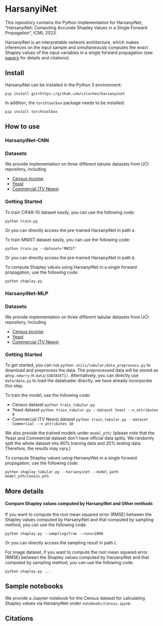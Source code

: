 # HarsanyiNet
This repository contains the Python implementation for HarsanyiNet, "HarsanyiNet: Computing Accurate Shapley Values in a Single Forward Propagation", ICML 2023.

HarsanyiNet is an interpretable network architecture, which makes inferences on the input sample and simultaneously computes the exact Shapley values of the input variables in a single forward propagation (see [papers]() for details and citations).

## Install
HarsanyiNet can be installed in the Python 3 environment:

`
pip install git+https://github.com/csluchen/harsanyinet
`

In addition, the `torchtoolbox` package needs to be installed:

`
pip install torchtoolbox
`



## How to use 
### HarsanyiNet-CNN
### Datasets

We provide implementation on three different tabular datasets from UCI repository, including

- [Census income](https://archive.ics.uci.edu/ml/datasets/census+income)
- [Yeast](https://archive.ics.uci.edu/ml/datasets/Yeast) 
- [Commercial (TV News)](http://archive.ics.uci.edu/ml/datasets/tv+news+channel+commercial+detection+dataset) 

### Getting Started
To train CIFAR-10 dataset easily, you can use the following code:

`
python train.py
`

Or you can directly access the pre-trained HarsanyiNet in path `A`.

To train MNIST dataset easily, you can use the following code:

`python train.py --dataset='MNIST'`


Or you can directly access the pre-trained HarsanyiNet in path `B`.

To compute Shapley values using HarsanyiNet in a single forward propagation, use the following code:

`
python shapley.py 
`





### HarsanyiNet-MLP

### Datasets

We provide implementation on three different tabular datasets from UCI repository, including

- [Census income](https://archive.ics.uci.edu/ml/datasets/census+income)
- [Yeast](https://archive.ics.uci.edu/ml/datasets/Yeast) 
- [Commercial (TV News)](http://archive.ics.uci.edu/ml/datasets/tv+news+channel+commercial+detection+dataset) 

### Getting Started

To get started, you can run `python utils/tabular/data_preprocess.py` to download and preprocess the data. The preprocessed data will be stored as  an`np.ndarry` in `data/{DATASET}/`. Alternatively, you can directly use `data/data.py` to load the dataloader directly, we have already incorporate this step. 

To train the model, use the following code:

- Census dataset `python train_tabular.py`
- Yeast dataset `python train_tabular.py --dataset Yeast --n_attributes 8`
- Commercial (TV News) dataset `python train_tabular.py --dataset Commercial --n_attributes 10`

We also provide the trained models under `model_pth/` (please note that the Yeast and Commercial dataset don't have official data splits. We randomly split the whole dataset into 80% training data and 20% testing data. Therefore, the results may vary.)



To compute Shapley values using HarsanyiNet in a single forward propagation, use the following code:

`python shapley_tabular.py --harsanyinet --model_path model_pth/Census.pth`



## More details
#### Compare Shapley values computed by HarsanyiNet and Other methods

If you want to compute the root mean squared error (RMSE) between the Shapley values computed by HarsanyiNet and that computed by sampling method, you can use the following code:

`
python shapley.py --sampling=True --runs=2000
`

Or you can directly access the sampling result in path `C`.



For image dataset, if you want to compute the root mean squared error (RMSE) between the Shapley values computed by HarsanyiNet and that computed by sampling method, you can use the following code:

`
python shapley.py ...
`


## Sample notebooks

We provide a Jupyter notebook for the Census dataset for calculating Shapley values via HarsanyiNet under `notebooks/Census.ipynb`


## Citations
